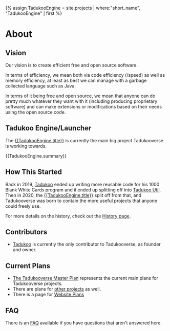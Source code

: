 {% assign TadukooEngine = site.projects | where:"short_name", "TadukooEngine" | first %}
# About
## Vision
Our vision is to create efficient free and open source software.

In terms of efficiency, we mean both via code efficiency (/speed) as well as memory efficiency, at least as best we can manage with a garbage collected language such as Java.

In terms of it being free and open source, we mean that anyone can do pretty much whatever they want with it (including producing proprietary software) and can make extensions 
or modifications based on their needs using the open source code.

## Tadukoo Engine/Launcher
The [{{TadukooEngine.title}}]({{TadukooEngine.url}}) is currently the main big project Tadukooverse is working towards.

{{TadukooEngine.summary}}

## How This Started
Back in 2019, [Tadukoo](/contributors/tadukoo.html) ended up writing more reusable code for his 1000 Blank White Cards program and it ended up splitting off into 
[Tadukoo Util](/projects/TadukooUtil.html). Then in 2020, the [{{TadukooEngine.title}}]({{TadukooEngine.url}}) split off from that, and Tadukooverse was 
born to contain the more useful projects that anyone could freely use.

For more details on the history, check out the [History page](/about/history.html).

## Contributors
* [Tadukoo](/contributors/tadukoo.html) is currently the only contributor to Tadukooverse, as founder and owner.

## Current Plans
* [The Tadukooverse Master Plan](/about/tadukooverse-master-plan.html) represents the current main plans for Tadukooverse projects.
* There are plans for [other projects](/about/other-project-plans.html) as well.
* There is a page for [Website Plans](/about/website-plans.html)

## FAQ
There is an [FAQ](/about/faq.html) available if you have questions that aren't answered here.
